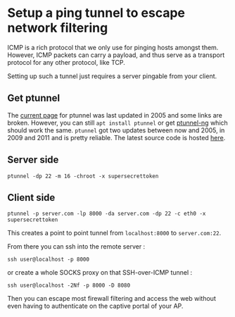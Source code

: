 # Setup a ping tunnel to escape network filtering

ICMP is a rich protocol that we only use for pinging hosts amongst them. However, ICMP packets can carry a payload, and thus serve as a transport protocol for any other protocol, like TCP.

Setting up such a tunnel just requires a server pingable from your client.

## Get ptunnel

The [current page](https://stuff.mit.edu/afs/sipb/user/golem/tmp/ptunnel-0.61.orig/web/) for ptunnel was last updated in 2005 and some links are broken.
However, you can still `apt install ptunnel` or get [ptunnel-ng](https://github.com/lnslbrty/ptunnel-ng) which should work the same.
`ptunnel` got two updates between now and 2005, in 2009 and 2011 and is pretty reliable. The latest source code is hosted [here](http://freshmeat.sourceforge.net/projects/ptunnel/).

## Server side

```
ptunnel -dp 22 -m 16 -chroot -x supersecrettoken
```

## Client side

```
ptunnel -p server.com -lp 8000 -da server.com -dp 22 -c eth0 -x supersecrettoken
```

This creates a point to point tunnel from `localhost:8000` to `server.com:22`.

From there you can ssh into the remote server :

```
ssh user@localhost -p 8000
```

or create a whole SOCKS proxy on that SSH-over-ICMP tunnel :

```
ssh user@localhost -2Nf -p 8000 -D 8080
```

Then you can escape most firewall filtering and access the web without even having to authenticate on the captive portal of your AP.



